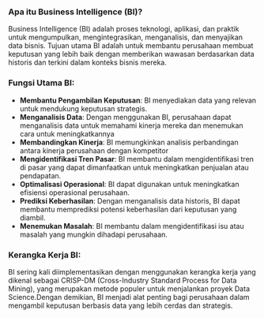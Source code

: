 ### Apa itu Business Intelligence (BI)?

Business Intelligence (BI) adalah proses teknologi, aplikasi, dan praktik untuk mengumpulkan, mengintegrasikan, menganalisis, dan menyajikan data bisnis. Tujuan utama BI adalah untuk membantu perusahaan membuat keputusan yang lebih baik dengan memberikan wawasan berdasarkan data historis dan terkini dalam konteks bisnis mereka.

### Fungsi Utama BI:

- **Membantu Pengambilan Keputusan**: BI menyediakan data yang relevan untuk mendukung keputusan strategis.
- **Menganalisis Data**: Dengan menggunakan BI, perusahaan dapat menganalisis data untuk memahami kinerja mereka dan menemukan cara untuk meningkatkannya
- **Membandingkan Kinerja**: BI memungkinkan analisis perbandingan antara kinerja perusahaan dengan kompetitor
- **Mengidentifikasi Tren Pasar**: BI membantu dalam mengidentifikasi tren di pasar yang dapat dimanfaatkan untuk meningkatkan penjualan atau pendapatan.
- **Optimalisasi Operasional**: BI dapat digunakan untuk meningkatkan efisiensi operasional perusahaan.
- **Prediksi Keberhasilan**: Dengan menganalisis data historis, BI dapat membantu memprediksi potensi keberhasilan dari keputusan yang diambil.
- **Menemukan Masalah**: BI membantu dalam mengidentifikasi isu atau masalah yang mungkin dihadapi perusahaan.

### Kerangka Kerja BI:

BI sering kali diimplementasikan dengan menggunakan kerangka kerja yang dikenal sebagai CRISP-DM (Cross-Industry Standard Process for Data Mining), yang merupakan metode populer untuk menjalankan proyek Data Science.Dengan demikian, BI menjadi alat penting bagi perusahaan dalam mengambil keputusan berbasis data yang lebih cerdas dan strategis.
